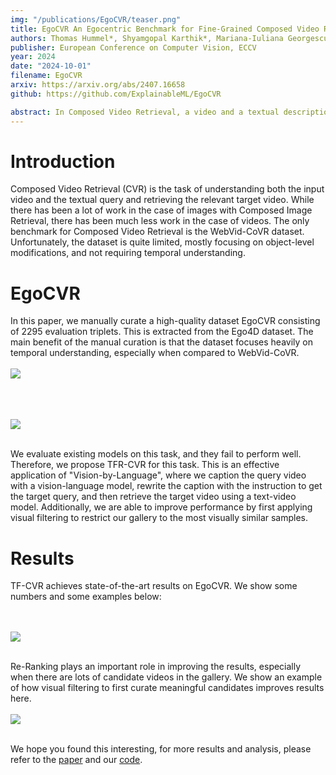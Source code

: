 ```yaml
---
img: "/publications/EgoCVR/teaser.png"
title: EgoCVR An Egocentric Benchmark for Fine-Grained Composed Video Retrieval
authors: Thomas Hummel*, Shyamgopal Karthik*, Mariana-Iuliana Georgescu, Zeynep Akata
publisher: European Conference on Computer Vision, ECCV
year: 2024
date: "2024-10-01"
filename: EgoCVR
arxiv: https://arxiv.org/abs/2407.16658
github: https://github.com/ExplainableML/EgoCVR

abstract: In Composed Video Retrieval, a video and a textual description which modifies the video content are provided as inputs to the model. The aim is to retrieve the relevant video with the modified content from a database of videos. In this challenging task, the first step is to acquire large-scale training datasets and collect high-quality benchmarks for evaluation. In this work, we introduce EgoCVR, a new evaluation benchmark for fine-grained Composed Video Retrieval using large-scale egocentric video datasets. EgoCVR consists of 2,295 queries that specifically focus on high-quality temporal video understanding. We find that existing Composed Video Retrieval frameworks do not achieve the necessary high-quality temporal video understanding for this task. To address this shortcoming, we adapt a simple training-free method, propose a generic re-ranking framework for Composed Video Retrieval, and demonstrate that this achieves strong results on EgoCVR.
---
```

# Introduction

Composed Video Retrieval (CVR) is the task of understanding both the input video and the textual query and retrieving the relevant target video. While there has been a lot of work in the case of images with Composed Image Retrieval, there has been much less work in the case of videos. The only benchmark for Composed Video Retrieval is the WebVid-CoVR dataset. Unfortunately, the dataset is quite limited, mostly focusing on object-level modifications, and not requiring temporal understanding. 


# EgoCVR
In this paper, we manually curate a high-quality dataset EgoCVR consisting of 2295 evaluation triplets. This is extracted from the Ego4D dataset. The main benefit of the manual curation is that the dataset focuses heavily on temporal understanding, especially when compared to WebVid-CoVR.
<br/><br/>
![](/publications/EgoCVR/comparison.png)
<br/><br/>

<br/><br/>
![](/publications/EgoCVR/comparison2.png)
<br/><br/>


We evaluate existing models on this task, and they fail to perform well. Therefore, we propose TFR-CVR for this task. This is an effective application of "Vision-by-Language", where we caption the query video with a vision-language model, rewrite the caption with the instruction to get the target query, and then retrieve the target video using a text-video model. Additionally, we are able to improve performance by first applying visual filtering to restrict our gallery to the most visually similar samples. 


# Results
TF-CVR achieves state-of-the-art results on EgoCVR. We show some numbers and some examples below: 

<br/><br/>
![](/publications/EgoCVR/results.png)
<br/><br/>

Re-Ranking plays an important role in improving the results, especially when there are lots of candidate videos in the gallery. We show an example of how visual filtering to first curate meaningful candidates improves results here. 
<br/><br/>
![](/publications/EgoCVR/reranking.png)
<br/><br/>




We hope you found this interesting, for more results and analysis, please refer to the [paper](https://arxiv.org/abs/2407.16658) and our [code](https://github.com/ExplainableML/EgoCVR).


